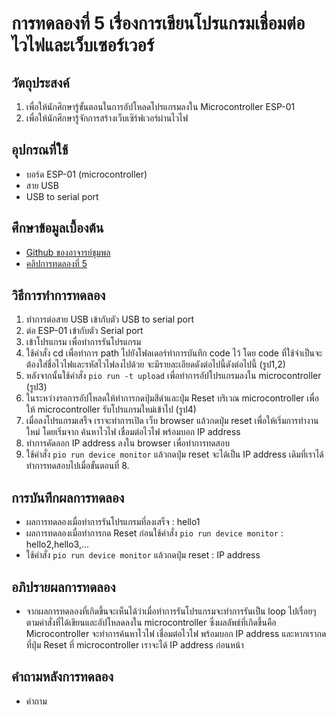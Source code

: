 # การทดลองที่ 5 เรื่องการเขียนโปรแกรมเชื่อมต่อไวไฟและเว็บเซอร์เวอร์
## วัตถุประสงค์
1. เพื่อให้นักศึกษารู้ขั้นตอนในการอัปโหลดโปรแกรมลงใน Microcontroller ESP-01
2. เพื่อให้นักศึกษารู้จักการสร้างเว็บเซิร์ฟเวอร์ผ่านไวไฟ
## อุปกรณที่ใช้
* บอร์ด ESP-01 (microcontroller)
* สาย USB
* USB to serial port
## ศึกษาข้อมูลเบื้องต้น
* [Github ของอาจารย์ชุมพล](https://github.com/choompol-boonmee/lab63b)
* [คลิปการทดลองที่ 5](https://www.youtube.com/watch?v=VX-QNQcO-b4)
## วิธีการทำการทดลอง
 1. ทำการต่อสาย USB เข้ากับตัว USB to serial port 
 2. ต่อ ESP-01 เข้ากับตัว Serial port
 3. เข้าโปรแกรม เพื่อทำการรันโปรแกรม 
 4. ใช้คำสั่ง cd เพื่อทำการ path ไปยังโฟลเดอร์ทำการบันทึก code ไว้ โดย code ที่ใช้จำเป็นจะต้องใส่ชื่อไวไฟและรหัสไวไฟลงไปด้วย จะมีรายละเอียดดังต่อไปนี้ดังต่อไปนี้ (รูป1,2)
 6. หลังจากนั้นใช้คำสั่ง `pio run -t upload` เพื่อทำการอัปโปรแกรมลงใน microcontroller (รูป3) 
 7. ในระหว่างรอการอัปโหลดให้ทำการกดปุ่มสีดำและปุ่ม Reset บริเวณ microcontroller เพื่อให้ microcontroller รับโปรแกรมใหม่เข้าไป (รูป4)
 8. เมื่อลงโปรแกรมเสร็จ เราจะทำการเปิด เว็บ browser แล้วกดปุ่ม reset เพื่อให้เริ่มการทำงานใหม่ โดยเริ่มจาก ค้นหาไวไฟ เชื่อมต่อไวไฟ พร้อมบอก IP address
 9. ทำการคัดลอก IP address ลงใน browser เพื่อทำการทดสอบ
 10. ใช้คำสั่ง `pio run device monitor` แล้วกดปุ่ม reset จะได้เป็น IP address เดิมที่เราได้ทำการทดสอบไปเมื่อขั้นตอนที่ 8.
## การบันทึกผลการทดลอง
* ผลการทดลองเมื่อทำการรันโปรแกรมที่ลงเสร็จ : hello1
* ผลการทดลองเมื่อทำการกด Reset ก่อนใช้คำสั่ง `pio run device monitor` : hello2,hello3,...
* ใช้คำสั่ง `pio run device monitor` แล้วกดปุ่ม reset : IP address 
## อภิปรายผลการทดลอง
* จากผลการทดลองที่เกิดขึ้นจะเห็นได้ว่าเมื่อทำการรันโปรแกรมจะทำการรันเป็น loop ไปเรื่อยๆตามคำสั่งที่ได้เขียนและอัปโหลดลงใน microcontroller ซึ่งผลลัพธ์ที่เกิดขึ้นคือ Microcontroller จะทำการค้นหาไวไฟ เชื่อมต่อไวไฟ พร้อมบอก IP address และหากเรากดที่ปุ่ม Reset ที่ microcontroller เราจะได้ IP address ก่อนหน้า
## คำถามหลังการทดลอง
* คำถาม 



